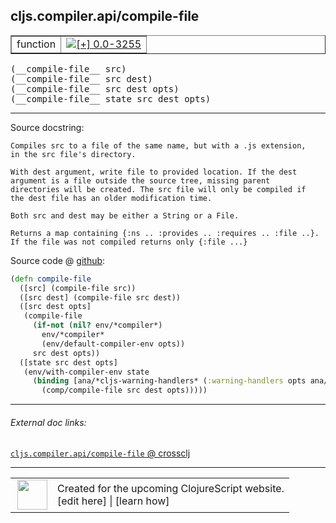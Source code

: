 ## cljs.compiler.api/compile-file



 <table border="1">
<tr>
<td>function</td>
<td><a href="https://github.com/cljsinfo/cljs-api-docs/tree/0.0-3255"><img valign="middle" alt="[+] 0.0-3255" title="Added in 0.0-3255" src="https://img.shields.io/badge/+-0.0--3255-lightgrey.svg"></a> </td>
</tr>
</table>


 <samp>
(__compile-file__ src)<br>
</samp>
 <samp>
(__compile-file__ src dest)<br>
</samp>
 <samp>
(__compile-file__ src dest opts)<br>
</samp>
 <samp>
(__compile-file__ state src dest opts)<br>
</samp>

---





Source docstring:

```
Compiles src to a file of the same name, but with a .js extension,
in the src file's directory.

With dest argument, write file to provided location. If the dest
argument is a file outside the source tree, missing parent
directories will be created. The src file will only be compiled if
the dest file has an older modification time.

Both src and dest may be either a String or a File.

Returns a map containing {:ns .. :provides .. :requires .. :file ..}.
If the file was not compiled returns only {:file ...}
```


Source code @ [github](https://github.com/clojure/clojurescript/blob/r1.7.170/src/main/clojure/cljs/compiler/api.clj#L62-L86):

```clj
(defn compile-file
  ([src] (compile-file src))
  ([src dest] (compile-file src dest))
  ([src dest opts]
   (compile-file
     (if-not (nil? env/*compiler*)
       env/*compiler*
       (env/default-compiler-env opts))
     src dest opts))
  ([state src dest opts]
   (env/with-compiler-env state
     (binding [ana/*cljs-warning-handlers* (:warning-handlers opts ana/*cljs-warning-handlers*)]
       (comp/compile-file src dest opts)))))
```

<!--
Repo - tag - source tree - lines:

 <pre>
clojurescript @ r1.7.170
└── src
    └── main
        └── clojure
            └── cljs
                └── compiler
                    └── <ins>[api.clj:62-86](https://github.com/clojure/clojurescript/blob/r1.7.170/src/main/clojure/cljs/compiler/api.clj#L62-L86)</ins>
</pre>

-->

---



###### External doc links:

[`cljs.compiler.api/compile-file` @ crossclj](http://crossclj.info/fun/cljs.compiler.api/compile-file.html)<br>

---

 <table>
<tr><td>
<img valign="middle" align="right" width="48px" src="http://i.imgur.com/Hi20huC.png">
</td><td>
Created for the upcoming ClojureScript website.<br>
[edit here] | [learn how]
</td></tr></table>

[edit here]:https://github.com/cljsinfo/cljs-api-docs/blob/master/cljsdoc/cljs.compiler.api/compile-file.cljsdoc
[learn how]:https://github.com/cljsinfo/cljs-api-docs/wiki/cljsdoc-files

<!--

This information was too distracting to show to readers, but I'll leave it
commented here since it is helpful to:

- pretty-print the data used to generate this document
- and show how to retrieve that data



The API data for this symbol:

```clj
{:ns "cljs.compiler.api",
 :name "compile-file",
 :signature ["[src]"
             "[src dest]"
             "[src dest opts]"
             "[state src dest opts]"],
 :history [["+" "0.0-3255"]],
 :type "function",
 :full-name-encode "cljs.compiler.api/compile-file",
 :source {:code "(defn compile-file\n  ([src] (compile-file src))\n  ([src dest] (compile-file src dest))\n  ([src dest opts]\n   (compile-file\n     (if-not (nil? env/*compiler*)\n       env/*compiler*\n       (env/default-compiler-env opts))\n     src dest opts))\n  ([state src dest opts]\n   (env/with-compiler-env state\n     (binding [ana/*cljs-warning-handlers* (:warning-handlers opts ana/*cljs-warning-handlers*)]\n       (comp/compile-file src dest opts)))))",
          :title "Source code",
          :repo "clojurescript",
          :tag "r1.7.170",
          :filename "src/main/clojure/cljs/compiler/api.clj",
          :lines [62 86]},
 :full-name "cljs.compiler.api/compile-file",
 :docstring "Compiles src to a file of the same name, but with a .js extension,\nin the src file's directory.\n\nWith dest argument, write file to provided location. If the dest\nargument is a file outside the source tree, missing parent\ndirectories will be created. The src file will only be compiled if\nthe dest file has an older modification time.\n\nBoth src and dest may be either a String or a File.\n\nReturns a map containing {:ns .. :provides .. :requires .. :file ..}.\nIf the file was not compiled returns only {:file ...}"}

```

Retrieve the API data for this symbol:

```clj
;; from Clojure REPL
(require '[clojure.edn :as edn])
(-> (slurp "https://raw.githubusercontent.com/cljsinfo/cljs-api-docs/catalog/cljs-api.edn")
    (edn/read-string)
    (get-in [:symbols "cljs.compiler.api/compile-file"]))
```

-->
